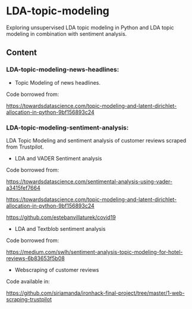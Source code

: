 # LDA-topic-modeling

Exploring unsupervised LDA topic modeling in Python and LDA topic modeling in combination with sentiment analysis. 

## Content

### LDA-topic-modeling-news-headlines:

- Topic Modeling of news headlines. 

Code borrowed from: 

https://towardsdatascience.com/topic-modeling-and-latent-dirichlet-allocation-in-python-9bf156893c24

### LDA-topic-modeling-sentiment-analysis:

LDA Topic Modeling and sentiment analysis of customer reviews scraped from Trustpilot. 

- LDA and VADER Sentiment analysis

Code borrowed from: 

https://towardsdatascience.com/sentimental-analysis-using-vader-a3415fef7664

https://towardsdatascience.com/topic-modeling-and-latent-dirichlet-allocation-in-python-9bf156893c24

https://github.com/estebanvillaturek/covid19

- LDA and Textblob sentiment analysis

Code borrowed from: 

https://medium.com/swlh/sentiment-analysis-topic-modeling-for-hotel-reviews-6b83653f5b08

- Webscraping of customer reviews 

Code available in: 

https://github.com/siriamanda/ironhack-final-project/tree/master/1-web-scraping-trustpilot

